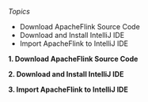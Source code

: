 
*Topics*
- Download ApacheFlink Source Code
- Download and Install IntelliJ IDE
- Import ApacheFlink to IntelliJ IDE


**1. Download ApacheFlink Source Code**


**2. Download and Install IntelliJ IDE**


**3. Import ApacheFlink to IntelliJ IDE**
